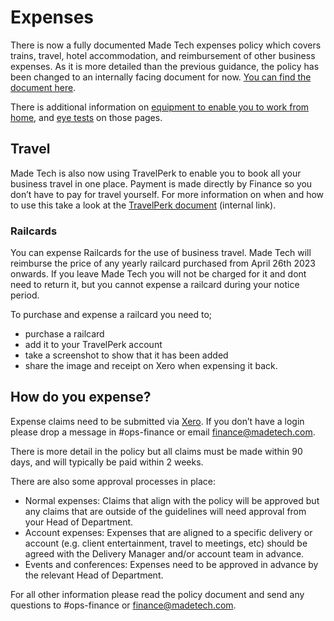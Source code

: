 # Expenses

There is now a fully documented Made Tech expenses policy which covers trains, travel, hotel accommodation, and reimbursement of other business expenses. As it is more detailed than the previous guidance, the policy has been changed to an internally facing document for now. [You can find the document here](https://docs.google.com/document/d/1NthAC1xepzAI07o40c6WxXHbPttNxaCidhJ22eJHD-k/edit#).

There is additional information on [equipment to enable you to work from home](../../benefits/work_ready.md), and [eye tests](expenses/eyetest.md) on those pages.

## Travel
Made Tech is also now using TravelPerk to enable you to book all your business travel in one place. Payment is made directly by Finance so you don’t have to pay for travel yourself. For more information on when and how to use this take a look at the [TravelPerk document](https://docs.google.com/document/d/12NiB2QxHZ5k8ajqP95fOo2I-GBKZQLuzQutKAiem0DQ/edit#) (internal link).

### Railcards
You can expense Railcards for the use of business travel. Made Tech will reimburse the price of any yearly railcard purchased from April 26th 2023 onwards. If you leave Made Tech you will not be charged for it and dont need to return it, but you cannot expense a railcard during your notice period.

To purchase and expense a railcard you need to;
- purchase a railcard
- add it to your TravelPerk account
- take a screenshot to show that it has been added
- share the image and receipt on Xero when expensing it back.

## How do you expense?

Expense claims need to be submitted via [Xero](https://login.xero.com/identity/user/login). If you don’t have a login please drop a message in #ops-finance or email [finance@madetech.com](mailto:finance@madetech.com).

There is more detail in the policy but all claims must be made within 90 days, and will typically be paid within 2 weeks.

There are also some approval processes in place:
- Normal expenses: Claims that align with the policy will be approved but any claims that are outside of the guidelines will need approval from your Head of Department.
- Account expenses: Expenses that are aligned to a specific delivery or account (e.g. client entertainment, travel to meetings, etc) should be agreed with the Delivery Manager and/or account team in advance. 
- Events and conferences: Expenses need to be approved in advance by the relevant Head of Department.

For all other information please read the policy document and send any questions to #ops-finance or [finance@madetech.com](mailto:finance@madetech.com).


